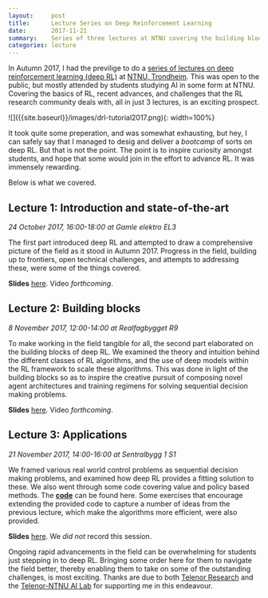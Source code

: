 ```yaml
---
layout:     post
title:      Lecture Series on Deep Reinforcement Learning
date:       2017-11-21
summary:    Series of three lectures at NTNU covering the building blocks, recent advances, challenges, and applications of deep reinforcement learning.
categories: lecture
---
```


In Autumn 2017, I had the previlige to do a [series of lectures on deep reinforcement learning (deep RL)](https://www.ntnu.edu/web/ailab/dl_tutorial) at [NTNU, Trondheim](https://www.ntnu.edu/). This was open to the public, but mostly attended by students studying AI in some form at NTNU. Covering the basics of RL, recent advances, and challenges that the RL research community deals with, all in just 3 lectures, is an exciting prospect. 

<div class="img_container">
![]({{site.baseurl}}/images/drl-tutorial2017.png){: width=100%}<br>
</div>

It took quite some preperation, and was somewhat exhausting, but hey, I can safely say that I managed to desig and deliver a *bootcamp* of sorts on deep RL. But that is not the point. The point is to inspire curiosity amongst students, and hope that some would join in the effort to advance RL. It was immensely rewarding. 

Below is what we covered.


## Lecture 1: Introduction and state-of-the-art

*24 October 2017, 16:00-18:00 at Gamle elektro EL3*

The first part introduced deep RL and attempted to draw a comprehensive picture of the field as it stood in Autumn 2017. Progress in the field, building up to frontiers, open technical challenges, and attempts to addressing these, were some of the things covered.

**Slides** [here]({{site.baseurl}}/slides/notes-drl-lect1.pdf). Video *forthcoming*.

## Lecture 2: Building blocks

*8 November 2017, 12:00-14:00 at Realfagbygget R9*

To make working in the field tangible for all, the second part elaborated on the building blocks of deep RL. We examined the theory and intuition behind the different classes of RL algorithms, and the use of deep models within the RL framework to scale these algorithms. This was done in light of the building blocks so as to inspire the creative pursuit of composing novel agent architectures and training regimens for solving sequential decision making problems.

**Slides** [here]({{site.baseurl}}/slides/notes-drl-lect2.pdf). Video *forthcoming*.

## Lecture 3: Applications

*21 November 2017, 14:00-16:00 at Sentralbygg 1 S1*

We framed various real world control problems as sequential decision making problems, and examined how deep RL provides a fitting solution to these. We also went through some code covering value and policy based methods. The **[code](https://github.com/traai/drl-tutorial)** can be found here. Some exercises that encourage extending the provided code to capture a number of ideas from the previous lecture, which make the algorithms more efficient, were also provided.

**Slides** [here]({{site.baseurl}}/slides/notes-drl-lect3.pdf). We *did not* record this session.

Ongoing rapid advancements in the field can be overwhelming for students just stepping in to deep RL. Bringing some order here for them to navigate the field better, thereby enabling them to take on some of the outstanding challenges, is most exciting. Thanks are due to both [Telenor Research](https://www.telenor.com/innovation/research/) and the [Telenor-NTNU AI Lab](https://www.ntnu.edu/web/ailab/) for supporting me in this endeavour.